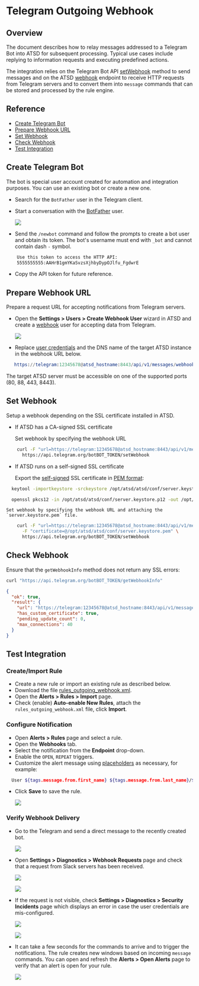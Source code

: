 # Telegram Outgoing Webhook

## Overview

The document describes how to relay messages addressed to a Telegram Bot into ATSD for subsequent processing. Typical use cases include replying to information requests and executing predefined actions.

The integration relies on the Telegram Bot API [setWebhook](https://core.telegram.org/bots/api#setwebhook) method to send messages and on the ATSD [webhook](../../api/data/messages/webhook.md) endpoint to receive HTTP requests from Telegram servers and to convert them into `message` commands that can be stored and processed by the rule engine.

## Reference

* [Create Telegram Bot](#create-telegram-bot)
* [Prepare Webhook URL](#prepare-webhook-url)
* [Set Webhook](#set-webhook)
* [Check Webhook](#check-webhook)
* [Test Integration](#test-integration)

## Create Telegram Bot

The bot is special user account created for automation and integration purposes. You can use an existing bot or create a new one.

* Search for the `BotFather` user in the Telegram client.
* Start a conversation with the [BotFather](https://telegram.me/botfather) user.

    ![](./images/botfather.png)

* Send the `/newbot` command and follow the prompts to create a bot user and obtain its token. The bot's username must end with `_bot` and cannot contain dash `-` symbol.

```txt
    Use this token to access the HTTP API:
    5555555555:AAHrB1gmYKaSvzsXjhbyDypOJlfu_FgdwrE
```

* Copy the API token for future reference.

## Prepare Webhook URL

Prepare a request URL for accepting notifications from Telegram servers.

* Open the **Settings > Users > Create Webhook User** wizard in ATSD and create a [webhook](../../api/data/messages/webhook.md#webhook-user-wizard) user for accepting data from Telegram.

  ![](./images/outgoing_webhook_telegram_user.png)

* Replace [user credentials](../../api/data/messages/webhook.md#authentication) and the DNS name of the target ATSD instance in the webhook URL below.

```elm
   https://telegram:12345678@atsd_hostname:8443/api/v1/messages/webhook/telegram?command.message=message.text
```

  The target ATSD server must be accessible on one of the supported ports (80, 88, 443, 8443).

## Set Webhook

Setup a webhook depending on the SSL certificate installed in ATSD.

* If ATSD has a CA-signed SSL certificate

  Set webhook by specifying the webhook URL

```bash
    curl -F "url=https://telegram:12345678@atsd_hostname:8443/api/v1/messages/webhook/telegram?command.message=message.text" \
      https://api.telegram.org/botBOT_TOKEN/setWebhook
```

* If ATSD runs on a self-signed SSL certificate

  Export the [self-signed](../../administration/ssl-self-signed.md) SSL certificate in [PEM format](https://core.telegram.org/bots/webhooks#a-self-signed-certificate):

```sh
  keytool -importkeystore -srckeystore /opt/atsd/atsd/conf/server.keystore -destkeystore /opt/atsd/atsd/conf/server.keystore.p12 -srcstoretype jks -deststoretype pkcs12
```

```sh
  openssl pkcs12 -in /opt/atsd/atsd/conf/server.keystore.p12 -out /opt/atsd/atsd/conf/server.keystore.pem -nokeys
```

    Set webhook by specifying the webhook URL and attaching the `server.keystore.pem` file.

```sh
    curl -F "url=https://telegram:12345678@atsd_hostname:8443/api/v1/messages/webhook/telegram?command.message=message.text" \
      -F "certificate=@/opt/atsd/atsd/conf/server.keystore.pem" \
      https://api.telegram.org/botBOT_TOKEN/setWebhook
```

## Check Webhook

Ensure that the `getWebhookInfo` method does not return any SSL errors:

```sh
curl "https://api.telegram.org/botBOT_TOKEN/getWebhookInfo"
```

```json
{
  "ok": true,
  "result": {
    "url": "https://telegram:12345678@atsd_hostname:8443/api/v1/messages/webhook/telegram?command.message=message.text",
    "has_custom_certificate": true,
    "pending_update_count": 0,
    "max_connections": 40
  }
}
```

## Test Integration

### Create/Import Rule

* Create a new rule or import an existing rule as described below.
* Download the file [rules_outgoing_webhook.xml](./resources/rules_outgoing_webhook.xml).
* Open the **Alerts > Rules > Import** page.
* Check (enable) **Auto-enable New Rules**, attach the `rules_outgoing_webhook.xml` file, click **Import**.

### Configure Notification

* Open **Alerts > Rules** page and select a rule.
* Open the **Webhooks** tab.
* Select the notification from the **Endpoint** drop-down.
* Enable the `OPEN`, `REPEAT` triggers.
* Customize the alert message using [placeholders](../placeholders.md) as necessary, for example:

```bash
  User ${tags.message.from.first_name} ${tags.message.from.last_name}/${tags.message.from.username} said "${message}"
```

* Click **Save** to save the rule.

    ![](./images/outgoing_webhook_telegram_1.png)

### Verify Webhook Delivery

* Go to the Telegram and send a direct message to the recently created bot.

    ![](./images/outgoing_webhook_telegram_2.png)

* Open **Settings > Diagnostics > Webhook Requests** page and check that a request from Slack servers has been received.

    ![](./images/outgoing_webhook_slack_18.png)

    ![](./images/outgoing_webhook_slack_19.png)

* If the request is not visible, check **Settings > Diagnostics > Security Incidents** page which displays an error in case the user credentials are mis-configured.

    ![](./images/outgoing_webhook_slack_20.png)

    ![](./images/outgoing_webhook_slack_21.png)

* It can take a few seconds for the commands to arrive and to trigger the notifications. The rule creates new windows based on incoming `message` commands. You can open and refresh the **Alerts > Open Alerts** page to verify that an alert is open for your rule.

    ![](./images/outgoing_webhook_telegram_3.png)
